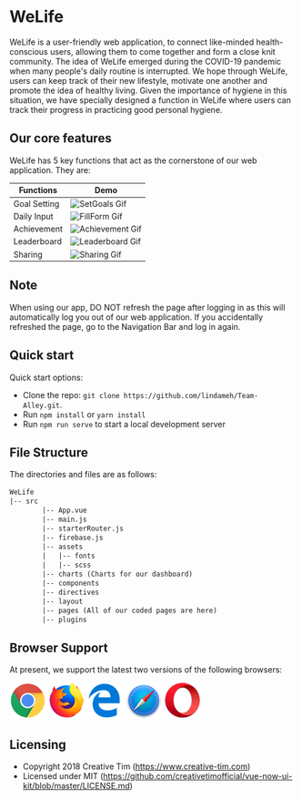# WeLife

WeLife is a user-friendly web application, to connect like-minded health-conscious users, allowing them to come together and form a close knit community. The idea of WeLife emerged during the COVID-19 pandemic when many people's daily routine is interrupted. We hope through WeLife, users can keep track of their new lifestyle, motivate one another and promote the idea of healthy living. Given the importance of hygiene in this situation, we have specially designed a function in WeLife where users can track their progress in practicing good personal hygiene. 

## Our core features

WeLife has 5 key functions that act as the cornerstone of our web application. They are:


| Functions | Demo |
| --- | --- |
| Goal Setting | ![SetGoals Gif](public/img/SetGoals.gif) |
| Daily Input | ![FillForm Gif](public/img/FillForm.gif) |
| Achievement | ![Achievement Gif](public/img/achievement.gif) |
| Leaderboard | ![Leaderboard Gif](public/img/leaderboard.gif) |
| Sharing | ![Sharing Gif](public/img/sharing.gif) |

## Note

When using our app, DO NOT refresh the page after logging in as this will automatically log you out of our web application. If you accidentally refreshed the page, go to the Navigation Bar and log in again.

## Quick start

Quick start options:

- Clone the repo: `git clone https://github.com/lindameh/Team-Alley.git`.
- Run `npm install` or `yarn install`
- Run `npm run serve` to start a local development server

## File Structure

The directories and files are as follows:

```
WeLife
|-- src
        |-- App.vue
        |-- main.js
        |-- starterRouter.js
        |-- firebase.js
        |-- assets
        |   |-- fonts
        |   |-- scss
        |-- charts (Charts for our dashboard)
        |-- components
        |-- directives
        |-- layout
        |-- pages (All of our coded pages are here)
        |-- plugins
```

## Browser Support

At present, we support the latest two versions of the following browsers:

<img src="src/assets/github/chrome.png" width="64" height="64"> <img src="src/assets/github/firefox.png" width="64" height="64"> <img src="src/assets/github/edge.png" width="64" height="64"> <img src="src/assets/github/safari.png" width="64" height="64"> <img src="src/assets/github/opera.png" width="64" height="64">

## Licensing

- Copyright 2018 Creative Tim (https://www.creative-tim.com)
- Licensed under MIT (https://github.com/creativetimofficial/vue-now-ui-kit/blob/master/LICENSE.md)
